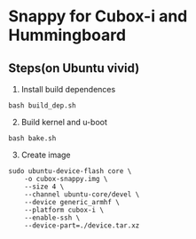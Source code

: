 # Snappy for Cubox-i and Hummingboard

## Steps(on Ubuntu vivid)

1. Install build dependences

```
bash build_dep.sh
```

2. Build kernel and u-boot

```
bash bake.sh
```

3. Create image

```
sudo ubuntu-device-flash core \
    -o cubox-snappy.img \
    --size 4 \
    --channel ubuntu-core/devel \
    --device generic_armhf \
    --platform cubox-i \
    --enable-ssh \
    --device-part=./device.tar.xz
```

